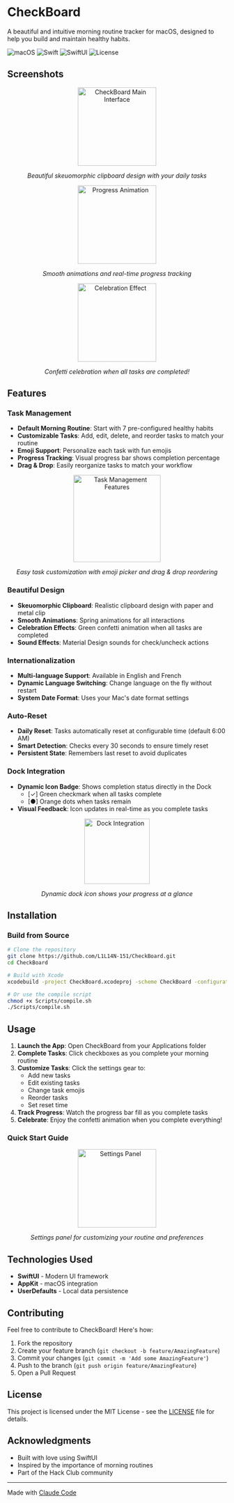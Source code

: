 # CheckBoard

A beautiful and intuitive morning routine tracker for macOS, designed to help you build and maintain healthy habits.

![macOS](https://img.shields.io/badge/macOS-11.0%2B-blue)
![Swift](https://img.shields.io/badge/Swift-5.0-orange)
![SwiftUI](https://img.shields.io/badge/SwiftUI-3.0-purple)
![License](https://img.shields.io/badge/license-MIT-green)

## Screenshots

<div align="center">
  <img src="https://github.com/L1L14N-151/CheckBoard/blob/main/screenshots/Capture%20d'ecran%20globale.png" alt="CheckBoard Main Interface" width="180">
  <p><em>Beautiful skeuomorphic clipboard design with your daily tasks</em></p>
</div>

<div align="center">
  <img src="https://github.com/L1L14N-151/CheckBoard/blob/main/screenshots/cocher%20les%20cases.gif" alt="Progress Animation" width="180">
  <p><em>Smooth animations and real-time progress tracking</em></p>
</div>

<div align="center">
  <img src="https://github.com/L1L14N-151/CheckBoard/blob/main/screenshots/Celebration.gif" alt="Celebration Effect" width="180">
  <p><em>Confetti celebration when all tasks are completed!</em></p>
</div>

## Features

### Task Management
- **Default Morning Routine**: Start with 7 pre-configured healthy habits
- **Customizable Tasks**: Add, edit, delete, and reorder tasks to match your routine
- **Emoji Support**: Personalize each task with fun emojis
- **Progress Tracking**: Visual progress bar shows completion percentage
- **Drag & Drop**: Easily reorganize tasks to match your workflow

<div align="center">
  <img src="https://github.com/L1L14N-151/CheckBoard/blob/main/screenshots/Presentations%20des%20taches%20.gif" alt="Task Management Features" width="200">
  <p><em>Easy task customization with emoji picker and drag & drop reordering</em></p>
</div>

### Beautiful Design
- **Skeuomorphic Clipboard**: Realistic clipboard design with paper and metal clip
- **Smooth Animations**: Spring animations for all interactions
- **Celebration Effects**: Green confetti animation when all tasks are completed
- **Sound Effects**: Material Design sounds for check/uncheck actions

### Internationalization
- **Multi-language Support**: Available in English and French
- **Dynamic Language Switching**: Change language on the fly without restart
- **System Date Format**: Uses your Mac's date format settings

### Auto-Reset
- **Daily Reset**: Tasks automatically reset at configurable time (default 6:00 AM)
- **Smart Detection**: Checks every 30 seconds to ensure timely reset
- **Persistent State**: Remembers last reset to avoid duplicates

### Dock Integration
- **Dynamic Icon Badge**: Shows completion status directly in the Dock
  - [✓] Green checkmark when all tasks complete
  - [●] Orange dots when tasks remain
- **Visual Feedback**: Icon updates in real-time as you complete tasks

<div align="center">
  <img src="https://github.com/L1L14N-151/CheckBoard/blob/main/screenshots/changement%20dans%20le%20dock.gif" alt="Dock Integration" width="150">
  <p><em>Dynamic dock icon shows your progress at a glance</em></p>
</div>

## Installation

### Build from Source
```bash
# Clone the repository
git clone https://github.com/L1L14N-151/CheckBoard.git
cd CheckBoard

# Build with Xcode
xcodebuild -project CheckBoard.xcodeproj -scheme CheckBoard -configuration Release

# Or use the compile script
chmod +x Scripts/compile.sh
./Scripts/compile.sh
```

## Usage

1. **Launch the App**: Open CheckBoard from your Applications folder
2. **Complete Tasks**: Click checkboxes as you complete your morning routine
3. **Customize Tasks**: Click the settings gear to:
   - Add new tasks
   - Edit existing tasks
   - Change task emojis
   - Reorder tasks
   - Set reset time
4. **Track Progress**: Watch the progress bar fill as you complete tasks
5. **Celebrate**: Enjoy the confetti animation when you complete everything!

### Quick Start Guide

<div align="center">
  <img src="https://github.com/L1L14N-151/CheckBoard/blob/main/screenshots/Presentation%20parametres.gif" alt="Settings Panel" width="180">
  <p><em>Settings panel for customizing your routine and preferences</em></p>
</div>

## Technologies Used

- **SwiftUI** - Modern UI framework
- **AppKit** - macOS integration
- **UserDefaults** - Local data persistence

## Contributing

Feel free to contribute to CheckBoard! Here's how:

1. Fork the repository
2. Create your feature branch (`git checkout -b feature/AmazingFeature`)
3. Commit your changes (`git commit -m 'Add some AmazingFeature'`)
4. Push to the branch (`git push origin feature/AmazingFeature`)
5. Open a Pull Request

## License

This project is licensed under the MIT License - see the [LICENSE](LICENSE) file for details.

## Acknowledgments

- Built with love using SwiftUI
- Inspired by the importance of morning routines
- Part of the Hack Club community

---

Made with [Claude Code](https://claude.ai/code)